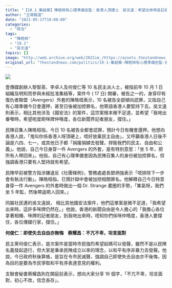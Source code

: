 ```yaml
---
title: "【10.1 集結案】陳皓桓有心理準備坐監：香港人頂硬上　吳文遠：希望出來時各記者朋友還在"
author: "立場報道"
date: "2021-05-17T10:08:00"
categories:
  - "政治"
tags:
  - "陳皓桓"
  - "10.1"
  - "吳文遠"
topics: []
image: "http://web.archive.org/web/2021im_/https://assets.thestandnews.com/media/photos/20210517-01_XzXa7.png"
original_url: "thestandnews.com/politics/10-1-集結案-陳皓桓有心裡準備坐監-香港人頂硬上-吳文遠-希望出來時各記者朋友還在"
---
```

![](http://web.archive.org/web/2021im_/https://assets.thestandnews.com/media/photos/20210517-01_XzXa7.png)

壹傳媒創辦人黎智英、李卓人及何俊仁等 10 名民主派人士，被指前年 10 月 1 日組織及明知而參與未經批准集結等，案件今 ( 17 日) 開審，被告之一的，身穿印有復仇者聯盟（Avengers）外套的陳皓桓表示，10 名被告全部傾向認罪，又指自己有心理準備今日會還押，甚至日後被加控罪名，他寄語香港人要堅持下去。吳文遠則表示，相比其他涉及《國安法》的案件，這宗案根本微不足道，並希望「我哋出番嚟時，希望呢度啲咪牌仲喺度，各位新聞界記者朋友，撐住。」

民陣召集人陳皓桓指，今日 10 名被告全都會認罪，預計今日有機會還押。他想向香港人說，「鬼叫你係香港人呀頂硬上，唔好放棄民主自由」，又呼籲香港人日後不論是六四、七一，或其他日子都「捐窿捐罅去發聲，捍衛我們的民主、自由和公義」。他說，自己今日身穿一件 Avengers 的外套，是有特別意思：「坐 5 年，把所有人帶回來」。他指，自己有心理準備會因為民陣召集人的身份被加控罪名，但強調香港只要有人堅持就有希望。

民陣早前被警方指涉嫌違反《社團條例》，警務處處長鄧炳強表示「唔排除下一步會有執法行動」。陳皓桓指，已預計獄中會被加控相關罪名。他解釋自己今日特意身穿一件 Avengers 的外套時做出一個 Dr. Strange 畫圈的手勢，「集氣呀，我們坐 5 年監，然後帶返啲人回來。」

同屬社民連的吳文遠說， 相比其他國安法案件，他們這單案是微不足道，「我希望出來時，這許多咪牌仍然在。」他說，香港的新聞自由是令人擔心的「我擔心各位拿著相機、咪牌的記者朋友，到我哋出來時，唔知你們係咪仲喺度，香港人要撐住，各位傳媒行家，撐住。」

**何俊仁：即使失去自由亦無悔    蔡耀昌：不亢不卑，坦言面對**

民主黨何俊仁表示，是次案件是當時市民強烈希望起碼可以發聲，雖然不是以民陣名義發起遊行，但大家是秉承民陣成立以來的理念，以和平有序非暴力去發聲。他說，今日政府秋後算帳，是旨在令市民滅聲，強調自己即使失去自由亦不後悔，因為目的是要為市民爭取和平有序表達意見的權利。

支聯會秘書蔡耀昌則在開庭前表示，想向大家分享 16 個字，「不亢不卑，坦言面對，初心不改，信念長存」。